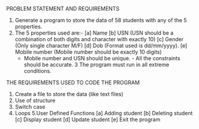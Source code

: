 
PROBLEM STATEMENT AND REQUIREMENTS

1. Generate a program to store the data of 58 students with any of the 5 properties.
2. The 5 properties used are:-
     [a] Name 
     [b] USN (USN should be a combination of both digits and character with exactly 10)
     [c] Gender (Only single character M/F)
     [d] Dob (Format used is dd/mm/yyyy).
     [e] Mobile number (Mobile number should be exactly 10 digits)
	 - Mobile number and USN should be unique.
           - All the constraints should be accurate.
3 The program must run in all extreme conditions.

THE REQUIREMENTS USED TO CODE THE PROGRAM

1. Create a file to store the data (like text files)
2. Use of structure 
3. Switch case 
4. Loops
5.User Defined Functions
	[a] Adding student
	[b] Deleting student 
	[c] Display student
	[d] Update student
	[e] Exit the program
